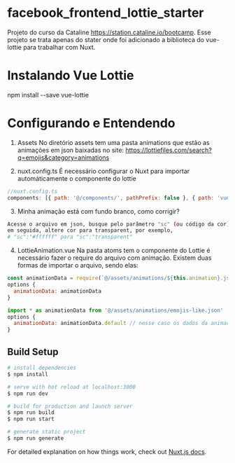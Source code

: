 # facebook_frontend_lottie_starter
Projeto do curso da Cataline https://station.cataline.io/bootcamp.
Esse projeto se trata apenas do stater onde foi adicionado a biblioteca do vue-lottie para trabalhar com Nuxt.


# Instalando Vue Lottie
npm install --save vue-lottie


# Configurando e Entendendo
1) Assets
No diretório assets tem uma pasta animations que estão as animações em json baixadas no site: https://lottiefiles.com/search?q=emojis&category=animations



2) nuxt.config.ts
É necessário configurar o Nuxt para importar automáticamente o componente do lottie
```js
//nuxt.config.ts
components: [{ path: '@/components/', pathPrefix: false }, { path: 'vue-lottie/src/lottie.vue', pathPrefix: false }],
```



3) Minha animação está com fundo branco, como corrigir?
```bash
Acesse o arquivo em json, busque pelo parâmetro "sc" (ou código da cor), 
em seguida, altere cor para transparent, por exemplo, 
# "sc":"#ffffff" para "sc":"transparent"
```



4) LottieAnimation.vue
Na pasta atoms tem o componente do Lottie é necessário fazer o require do arquivo com animação. 
Existem duas formas de importar o arquivo, sendo elas:
```js
const animationData = require(`@/assets/animations/${this.animation}.json`)
options {
  animationData: animationData
}

import * as animationData from '@/assets/animations/emojis-like.json'
options {
  animationData: animationData.default // nesse caso os dados da animação fica dentro da propriedade 'default'
}
```

## Build Setup

```bash
# install dependencies
$ npm install

# serve with hot reload at localhost:3000
$ npm run dev

# build for production and launch server
$ npm run build
$ npm run start

# generate static project
$ npm run generate
```

For detailed explanation on how things work, check out [Nuxt.js docs](https://nuxtjs.org).
